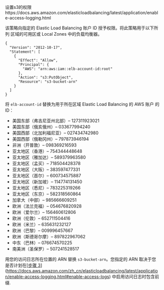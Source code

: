 设置s3的权限https://docs.aws.amazon.com/elasticloadbalancing/latest/application/enable-access-logging.html

该策略向指定的 Elastic Load Balancing 账户 ID 授予权限。将此策略用于以下所列 区域的可用区或 Local Zones 中的负载均衡器。

```
{
  "Version": "2012-10-17",
  "Statement": [
    {
      "Effect": "Allow",
      "Principal": {
        "AWS": "arn:aws:iam::elb-account-id:root"
      },
      "Action": "s3:PutObject",
      "Resource": "s3-bucket-arn"
    }
  ]
}
```

将 `elb-account-id` 替换为用于所在区域 Elastic Load Balancing 的 AWS 账户 的 ID：

- 美国东部（弗吉尼亚州北部）– 127311923021
- 美国东部（俄亥俄州）– 033677994240
- 美国西部（北加利福尼亚）– 027434742980
- 美国西部（俄勒冈州）– 797873946194
- 非洲（开普敦）– 098369216593
- 亚太地区（香港）– 754344448648
- 亚太地区（雅加达）– 589379963580
- 亚太地区（孟买）– 718504428378
- 亚太地区（大阪）– 383597477331
- 亚太地区（首尔）– 600734575887
- 亚太地区（新加坡）– 114774131450
- 亚太地区（悉尼）– 783225319266
- 亚太地区（东京）– 582318560864
- 加拿大（中部）– 985666609251
- 欧洲（法兰克福）– 054676820928
- 欧洲（爱尔兰）– 156460612806
- 欧洲（伦敦）– 652711504416
- 欧洲（米兰）– 635631232127
- 欧洲（巴黎）– 009996457667
- 欧洲（斯德哥尔摩）– 897822967062
- 中东（巴林）– 076674570225
- 南美洲（圣保罗）– 507241528517

用您的访问日志所在位置的 ARN 替换 `s3-bucket-arn`。您指定的 ARN 取决于您是否计划在[[步骤 3](https://docs.aws.amazon.com/zh_cn/elasticloadbalancing/latest/application/enable-access-logging.html#enable-access-logs)](https://docs.aws.amazon.com/zh_cn/elasticloadbalancing/latest/application/enable-access-logging.html#enable-access-logs) 中启用访问日志时包含前缀.